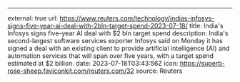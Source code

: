 ---
external: true
url: https://www.reuters.com/technology/indias-infosys-signs-five-year-ai-deal-with-2bln-target-spend-2023-07-18/
title: India's Infosys signs five-year AI deal with $2 bln target spend
description: India's second-largest software services exporter Infosys said on Monday it has signed a deal with an existing client to provide artificial intelligence (AI) and automation services that will span over five years, with a target spend estimated at $2 billion.
date: 2023-07-18T03:43:56Z
icon: https://superb-rose-sheep.faviconkit.com/reuters.com/32
source: Reuters